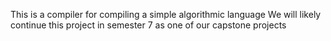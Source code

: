This is a compiler for compiling a simple algorithmic language
We will likely continue this project in semester 7 as one of our capstone projects
